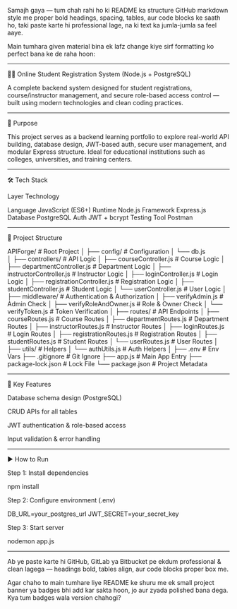 Samajh gaya — tum chah rahi ho ki README ka structure GitHub markdown style me proper bold headings, spacing, tables, aur code blocks ke saath ho, taki paste karte hi professional lage, na ki text ka jumla-jumla sa feel aaye.

Main tumhara given material bina ek lafz change kiye sirf formatting ko perfect bana ke de raha hoon:


---

🧑‍🎓 Online Student Registration System (Node.js + PostgreSQL)

A complete backend system designed for student registrations, course/instructor management, and secure role-based access control — built using modern technologies and clean coding practices.


---

📌 Purpose

This project serves as a backend learning portfolio to explore real-world API building, database design, JWT-based auth, secure user management, and modular Express structure. Ideal for educational institutions such as colleges, universities, and training centers.


---

🛠️ Tech Stack

Layer	Technology

Language	JavaScript (ES6+)
Runtime	Node.js
Framework	Express.js
Database	PostgreSQL
Auth	JWT + bcrypt
Testing Tool	Postman



---

📂 Project Structure

APIForge/                         # Root Project
│
├── config/                       # Configuration
│   └── db.js                    
│
├── controllers/                  # API Logic
│   ├── courseController.js       # Course Logic
│   ├── departmentController.js   # Department Logic
│   ├── instructorController.js   # Instructor Logic
│   ├── loginController.js        # Login Logic
│   ├── registrationController.js # Registration Logic
│   ├── studentController.js      # Student Logic
│   └── userController.js         # User Logic
│
├── middleware/                   # Authentication & Authorization
│   ├── verifyAdmin.js            # Admin Check
│   ├── verifyRoleAndOwner.js     # Role & Owner Check
│   └── verifyToken.js            # Token Verification
│
├── routes/                       # API Endpoints
│   ├── courseRoutes.js           # Course Routes
│   ├── departmentRoutes.js       # Department Routes
│   ├── instructorRoutes.js       # Instructor Routes
│   ├── loginRoutes.js            # Login Routes
│   ├── registrationRoutes.js     # Registration Routes
│   ├── studentRoutes.js          # Student Routes
│   └── userRoutes.js             # User Routes
│
├── utils/                        # Helpers
│   └── authUtils.js              # Auth Helpers
│
├── .env                          # Env Vars
├── .gitignore                    # Git Ignore
├── app.js                        # Main App Entry
├── package-lock.json             # Lock File
└── package.json                  # Project Metadata


---

🔑 Key Features

Database schema design (PostgreSQL)

CRUD APIs for all tables

JWT authentication & role-based access

Input validation & error handling



---

▶️ How to Run

Step 1: Install dependencies

npm install

Step 2: Configure environment (.env)

DB_URL=your_postgres_url
JWT_SECRET=your_secret_key

Step 3: Start server

nodemon app.js


---

Ab ye paste karte hi GitHub, GitLab ya Bitbucket pe ekdum professional & clean lagega — headings bold, tables align, aur code blocks proper box me.

Agar chaho to main tumhare liye README ke shuru me ek small project banner ya badges bhi add kar sakta hoon, jo aur zyada polished bana dega.
Kya tum badges wala version chahogi?
